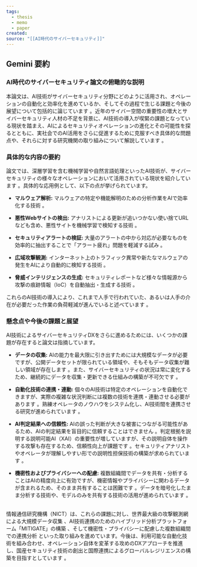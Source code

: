 ```yaml
---
tags:
  - thesis
  - memo
  - paper
created: 
source: "[[AI時代のサイバーセキュリティ]]"
---
```

## Gemini 要約
### AI時代のサイバーセキュリティ論文の俯瞰的な説明

本論文は、AI技術がサイバーセキュリティ分野にどのように活用され、オペレーションの自動化と効率化を進めているか、そしてその過程で生じる課題と今後の展望について包括的に論じています 。近年のサイバー空間の重要性の増大とサイバーセキュリティ人材の不足を背景に、AI技術の導入が喫緊の課題となっている現状を踏まえ、AIによるセキュリティオペレーションの進化とその可能性を探るとともに、実社会でのAI活用をさらに促進するために克服すべき具体的な問題点や、それらに対する研究機関の取り組みについて解説しています 。  

### 具体的な内容の要約

論文では、深層学習を含む機械学習や自然言語処理といったAI技術が、サイバーセキュリティの様々なオペレーションにおいて活用されている現状を紹介しています 。具体的な応用例として、以下の点が挙げられています。  

- **マルウェア解析:** マルウェアの特定や機能解明のための分析作業をAIで効率化する技術 。  
    
- **悪性Webサイトの検出:** アナリストによる更新が追いつかない使い捨てURLなども含め、悪性サイトを機械学習で検知する技術 。  
    
- **セキュリティアラートの検証:** 大量のアラートの中から対応が必要なものを効率的に抽出することで「アラート疲れ」問題を軽減する試み 。  
    
- **広域攻撃観測:** インターネット上のトラフィック異常や新たなマルウェアの発生をAIにより自動的に検知する技術 。  
    
- **脅威インテリジェンスの生成:** セキュリティレポートなど様々な情報源から攻撃の痕跡情報（IoC）を自動抽出・生成する技術 。  
    

これらのAI技術の導入により、これまで人手で行われていた、あるいは人手の介在が必要だった作業の負荷軽減が進んでいると述べています 。  

### 懸念点や今後の課題と展望

AI技術によるサイバーセキュリティDXをさらに進めるためには、いくつかの課題が存在すると論文は指摘しています。

- **データの収集:** AIの能力を最大限に引き出すためには大規模なデータが必要ですが、公開データセットが限られている領域や、そもそもデータ収集が難しい領域が存在します 。また、サイバーセキュリティの状況は常に変化するため、継続的にデータを収集・更新できる仕組みの構築が不可欠です 。  
    
- **自動化技術の連携・連動:** 個々のAI技術は特定のオペレーションを自動化できますが、実際の複雑な状況判断には複数の技術を連携・連動させる必要があります 。熟練オペレータのノウハウをシステム化し、AI技術間を連携させる研究が進められています 。  
    
- **AI判定結果への信頼性:** AIの誤った判断が大きな被害につながる可能性があるため、AIの判定結果を盲目的に信頼することはできません 。判定根拠を説明する説明可能AI（XAI）の重要性が増していますが、その説明自体を操作する攻撃も存在するため、信頼性向上が課題です 。セキュリティアナリストやオペレータが理解しやすい形での説明性担保技術の構築が求められています 。  
    
- **機密性およびプライバシーへの配慮:** 複数組織間でデータを共有・分析することはAIの精度向上に有効ですが、機密情報やプライバシーに関わるデータが含まれるため、そのまま共有することは困難です 。データを暗号化したまま分析する技術や、モデルのみを共有する技術の活用が進められています 。  
    

情報通信研究機構（NICT）は、これらの課題に対し、世界最大級の攻撃観測網による大規模データ収集 、AI技術連携のためのハイブリッド分析プラットフォーム「MITIGATE」の構築 、そして機密性・プライバシーに配慮した複数組織間での連携分析 といった取り組みを進めています。今後は、利用可能な自動化技術を組み合わせ、オペレーション自体を変革する攻めのDXアプローチを推進し、国産セキュリティ技術の創出と国際連携によるグローバルレジリエンスの構築を目指すとしています 。